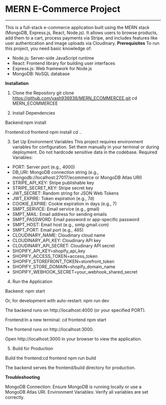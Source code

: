 # MERN E-Commerce Project
---

This is a full-stack e-commerce application built using the MERN stack (MongoDB, Express.js, React, Node.js). It allows users to browse products, add them to a cart, process payments via Stripe, and includes features like user authentication and image uploads via Cloudinary.
**Prerequisites**
To run this project, you need basic knowledge of:

- Node.js: Server-side JavaScript runtime
- React: Frontend library for building user interfaces
- Express.js: Web framework for Node.js
- MongoDB: NoSQL database


**Installation**
1. Clone the Repository
git clone https://github.com/yash936936/MERN_ECOMMERCEE.git
cd MERN_ECOMMERCEE

2. Install Dependencies

Backend:npm install


Frontend:cd frontend
npm install
cd ..



3. Set Up Environment Variables
This project requires environment variables for configuration. Set them manually in your terminal or during deployment. Do not hardcode sensitive data in the codebase.
Required Variables:

- PORT: Server port (e.g., 4000)
- DB_URI: MongoDB connection string (e.g., mongodb://localhost:27017/ecommerce or MongoDB Atlas URI)
- STRIPE_API_KEY: Stripe publishable key
- STRIPE_SECRET_KEY: Stripe secret key
- JWT_SECRET: Random string for JSON Web Tokens
- JWT_EXPIRE: Token expiration (e.g., 7d)
- COOKIE_EXPIRE: Cookie expiration in days (e.g., 7)
- SMPT_SERVICE: Email service (e.g., gmail)
- SMPT_MAIL: Email address for sending emails
- SMPT_PASSWORD: Email password or app-specific password
- SMPT_HOST: Email host (e.g., smtp.gmail.com)
- SMPT_PORT: Email port (e.g., 465)
- CLOUDINARY_NAME: Cloudinary cloud name
- CLOUDINARY_API_KEY: Cloudinary API key
- CLOUDINARY_API_SECRET: Cloudinary API secret
- SHOPIFY_API_KEY=shopify_api_key
- SHOPIFY_ACCESS_TOKEN=access_token
- SHOPIFY_STOREFRONT_TOKEN=storefront_token
- SHOPIFY_STORE_DOMAIN=shopify_domain_name
- SHOPIFY_WEBHOOK_SECRET=your_webhook_shared_secret


4. Run the Application

Backend:
npm start

Or, for development with auto-restart:
npm run dev

The backend runs on http://localhost:4000 (or your specified PORT).

Frontend:In a new terminal:
cd frontend
npm start

The frontend runs on http://localhost:3000.

Open http://localhost:3000 in your browser to view the application.


5. Build for Production

Build the frontend:cd frontend
npm run build


The backend serves the frontend/build directory for production.


**Troubleshooting**

MongoDB Connection: Ensure MongoDB is running locally or use a MongoDB Atlas URI.
Environment Variables: Verify all variables are set correctly.
